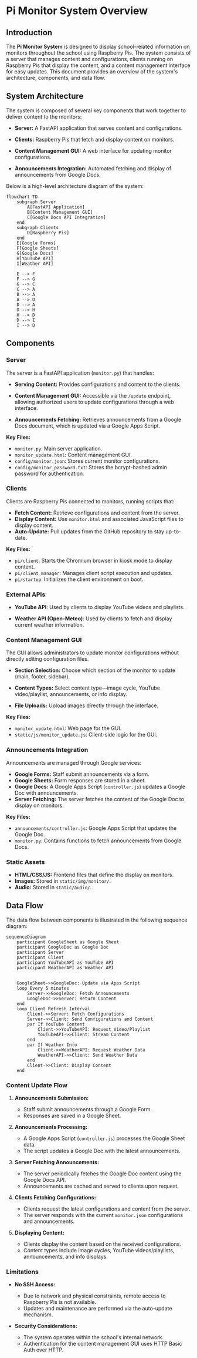 # Pi Monitor System Overview

## Introduction

The **Pi Monitor System** is designed to display school-related information on
monitors throughout the school using Raspberry Pis. The system consists of a
server that manages content and configurations, clients running on Raspberry Pis
that display the content, and a content management interface for easy updates.
This document provides an overview of the system's architecture, components, and
data flow.

## System Architecture

The system is composed of several key components that work together to deliver
content to the monitors:

- **Server:** A FastAPI application that serves content and configurations.

- **Clients:** Raspberry Pis that fetch and display content on monitors.

- **Content Management GUI:** A web interface for updating monitor
configurations.

- **Announcements Integration:** Automated fetching and display of announcements
from Google Docs.

Below is a high-level architecture diagram of the system:

```mermaid
flowchart TD
    subgraph Server
        A[FastAPI Application]
        B[Content Management GUI]
        C[Google Docs API Integration]
    end
    subgraph Clients
        D[Raspberry Pis]
    end
    E[Google Forms]
    F[Google Sheets]
    G[Google Docs]
    H[YouTube API]
    I[Weather API]

    E --> F
    F --> G
    G --> C
    C --> A
    B --> A
    A --> D
    D --> A
    D --> H
    H --> D
    D --> I
    I --> D
```

## Components

### Server

The server is a FastAPI application (`monitor.py`) that handles:

- **Serving Content:** Provides configurations and content to the clients.

- **Content Management GUI:** Accessible via the `/update` endpoint, allowing
authorized users to update configurations through a web interface.

- **Announcements Fetching:** Retrieves announcements from a Google Docs
document, which is updated via a Google Apps Script.

**Key Files:**

- `monitor.py`: Main server application.
- `monitor_update.html`: Content management GUI.
- `config/monitor.json`: Stores current monitor configurations.
- `config/monitor_password.txt`: Stores the bcrypt-hashed admin password for
authentication.

### Clients

Clients are Raspberry Pis connected to monitors, running scripts that:

- **Fetch Content:** Retrieve configurations and content from the server.
- **Display Content:** Use `monitor.html` and associated JavaScript files to
display content.
- **Auto-Update:** Pull updates from the GitHub repository to stay up-to-date.

**Key Files:**

- `pi/client`: Starts the Chromium browser in kiosk mode to display content.
- `pi/client_manager`: Manages client script execution and updates.
- `pi/startup`: Initializes the client environment on boot.

### External APIs
- **YouTube API**: Used by clients to display YouTube videos and playlists.

- **Weather API (Open-Meteo)**: Used by clients to fetch and display current
weather information.

### Content Management GUI

The GUI allows administrators to update monitor configurations without directly
editing configuration files.

- **Section Selection:** Choose which section of the monitor to update (main,
footer, sidebar).

- **Content Types:** Select content type—image cycle, YouTube video/playlist,
announcements, or info display.

- **File Uploads:** Upload images directly through the interface.

**Key Files:**

- `monitor_update.html`: Web page for the GUI.
- `static/js/monitor_update.js`: Client-side logic for the GUI.

### Announcements Integration

Announcements are managed through Google services:

- **Google Forms:** Staff submit announcements via a form.
- **Google Sheets:** Form responses are stored in a sheet.
- **Google Docs:** A Google Apps Script (`controller.js`) updates a Google Doc
with announcements.
- **Server Fetching:** The server fetches the content of the Google Doc to
display on monitors.

**Key Files:**

- `announcements/controller.js`: Google Apps Script that updates the Google Doc.
- `monitor.py`: Contains functions to fetch announcements from Google Docs.

### Static Assets

- **HTML/CSS/JS:** Frontend files that define the display on monitors.
- **Images:** Stored in `static/img/monitor/`.
- **Audio:** Stored in `static/audio/`.

## Data Flow

The data flow between components is illustrated in the following sequence
diagram:

```mermaid
sequenceDiagram
    participant GoogleSheet as Google Sheet
    participant GoogleDoc as Google Doc
    participant Server
    participant Client
    participant YouTubeAPI as YouTube API
    participant WeatherAPI as Weather API


    GoogleSheet->>GoogleDoc: Update via Apps Script
    loop Every 5 minutes
        Server->>GoogleDoc: Fetch Announcements
        GoogleDoc->>Server: Return Content
    end
    loop Client Refresh Interval
        Client->>Server: Fetch Configurations
        Server->>Client: Send Configurations and Content
        par If YouTube Content
            Client->>YouTubeAPI: Request Video/Playlist
            YouTubeAPI->>Client: Stream Content
        end
        par If Weather Info
            Client->>WeatherAPI: Request Weather Data
            WeatherAPI->>Client: Send Weather Data
        end
        Client->>Client: Display Content
    end
```

### Content Update Flow

1. **Announcements Submission:**
   - Staff submit announcements through a Google Form.
   - Responses are saved in a Google Sheet.

2. **Announcements Processing:**
   - A Google Apps Script (`controller.js`) processes the Google Sheet data.
   - The script updates a Google Doc with the latest announcements.

3. **Server Fetching Announcements:**
   - The server periodically fetches the Google Doc content using the Google
Docs API.
   - Announcements are cached and served to clients upon request.

4. **Clients Fetching Configurations:**
   - Clients request the latest configurations and content from the server.
   - The server responds with the current `monitor.json` configurations and
announcements.

5. **Displaying Content:**
   - Clients display the content based on the received configurations.
   - Content types include image cycles, YouTube videos/playlists,
announcements, and info displays.


### Limitations
- **No SSH Access:**
  - Due to network and physical constraints, remote access to Raspberry Pis is
not available.
  - Updates and maintenance are performed via the auto-update mechanism.

- **Security Considerations:**
  - The system operates within the school's internal network.
  - Authentication for the content management GUI uses HTTP Basic Auth over HTTP.
